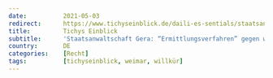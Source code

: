 ```yaml
---
date:          2021-05-03
redirect:      https://www.tichyseinblick.de/daili-es-sentials/staatsanwaltschaft-gera-ermittlungsverfahren-gegen-weiteren-richter-aus-weimar/
title:         Tichys Einblick
subtitle:      'Staatsanwaltschaft Gera: “Ermittlungsverfahren” gegen weiteren Richter aus Weimar'
country:       DE
categories:    [Recht]
tags:          [tichyseinblick, weimar, willkür]
---
```

